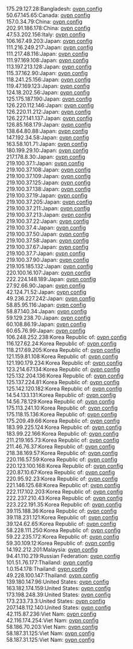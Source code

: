 175.29.127.28:Bangladesh: [ovpn config](vpn/175_29_127_28.ovpn)  
50.67.145.65:Canada: [ovpn config](vpn/50_67_145_65.ovpn)  
157.0.34.79:China: [ovpn config](vpn/157_0_34_79.ovpn)  
202.91.186.178:China: [ovpn config](vpn/202_91_186_178.ovpn)  
47.53.202.156:Italy: [ovpn config](vpn/47_53_202_156.ovpn)  
106.167.49.203:Japan: [ovpn config](vpn/106_167_49_203.ovpn)  
111.216.249.217:Japan: [ovpn config](vpn/111_216_249_217.ovpn)  
111.217.48.116:Japan: [ovpn config](vpn/111_217_48_116.ovpn)  
111.97.169.108:Japan: [ovpn config](vpn/111_97_169_108.ovpn)  
113.197.213.128:Japan: [ovpn config](vpn/113_197_213_128.ovpn)  
115.37.162.90:Japan: [ovpn config](vpn/115_37_162_90.ovpn)  
118.241.25.156:Japan: [ovpn config](vpn/118_241_25_156.ovpn)  
119.47.169.123:Japan: [ovpn config](vpn/119_47_169_123.ovpn)  
124.18.202.56:Japan: [ovpn config](vpn/124_18_202_56.ovpn)  
125.175.187.190:Japan: [ovpn config](vpn/125_175_187_190.ovpn)  
126.220.112.146:Japan: [ovpn config](vpn/126_220_112_146.ovpn)  
126.220.11.212:Japan: [ovpn config](vpn/126_220_11_212.ovpn)  
126.227.141.137:Japan: [ovpn config](vpn/126_227_141_137.ovpn)  
126.85.168.179:Japan: [ovpn config](vpn/126_85_168_179.ovpn)  
138.64.80.88:Japan: [ovpn config](vpn/138_64_80_88.ovpn)  
147.192.34.58:Japan: [ovpn config](vpn/147_192_34_58.ovpn)  
163.58.101.71:Japan: [ovpn config](vpn/163_58_101_71.ovpn)  
180.199.29.10:Japan: [ovpn config](vpn/180_199_29_10.ovpn)  
217.178.8.30:Japan: [ovpn config](vpn/217_178_8_30.ovpn)  
219.100.37.1:Japan: [ovpn config](vpn/219_100_37_1.ovpn)  
219.100.37.108:Japan: [ovpn config](vpn/219_100_37_108.ovpn)  
219.100.37.109:Japan: [ovpn config](vpn/219_100_37_109.ovpn)  
219.100.37.125:Japan: [ovpn config](vpn/219_100_37_125.ovpn)  
219.100.37.138:Japan: [ovpn config](vpn/219_100_37_138.ovpn)  
219.100.37.19:Japan: [ovpn config](vpn/219_100_37_19.ovpn)  
219.100.37.205:Japan: [ovpn config](vpn/219_100_37_205.ovpn)  
219.100.37.211:Japan: [ovpn config](vpn/219_100_37_211.ovpn)  
219.100.37.213:Japan: [ovpn config](vpn/219_100_37_213.ovpn)  
219.100.37.22:Japan: [ovpn config](vpn/219_100_37_22.ovpn)  
219.100.37.4:Japan: [ovpn config](vpn/219_100_37_4.ovpn)  
219.100.37.50:Japan: [ovpn config](vpn/219_100_37_50.ovpn)  
219.100.37.58:Japan: [ovpn config](vpn/219_100_37_58.ovpn)  
219.100.37.67:Japan: [ovpn config](vpn/219_100_37_67.ovpn)  
219.100.37.7:Japan: [ovpn config](vpn/219_100_37_7.ovpn)  
219.100.37.90:Japan: [ovpn config](vpn/219_100_37_90.ovpn)  
219.105.185.132:Japan: [ovpn config](vpn/219_105_185_132.ovpn)  
220.100.16.107:Japan: [ovpn config](vpn/220_100_16_107.ovpn)  
222.224.148.189:Japan: [ovpn config](vpn/222_224_148_189.ovpn)  
27.92.66.90:Japan: [ovpn config](vpn/27_92_66_90.ovpn)  
42.124.71.52:Japan: [ovpn config](vpn/42_124_71_52.ovpn)  
49.236.227.242:Japan: [ovpn config](vpn/49_236_227_242.ovpn)  
58.85.95.116:Japan: [ovpn config](vpn/58_85_95_116.ovpn)  
58.87.140.34:Japan: [ovpn config](vpn/58_87_140_34.ovpn)  
59.129.238.70:Japan: [ovpn config](vpn/59_129_238_70.ovpn)  
60.108.86.19:Japan: [ovpn config](vpn/60_108_86_19.ovpn)  
60.65.76.99:Japan: [ovpn config](vpn/60_65_76_99.ovpn)  
106.248.252.238:Korea Republic of: [ovpn config](vpn/106_248_252_238.ovpn)  
116.127.62.24:Korea Republic of: [ovpn config](vpn/116_127_62_24.ovpn)  
118.217.69.205:Korea Republic of: [ovpn config](vpn/118_217_69_205.ovpn)  
121.159.81.108:Korea Republic of: [ovpn config](vpn/121_159_81_108.ovpn)  
121.190.179.234:Korea Republic of: [ovpn config](vpn/121_190_179_234.ovpn)  
123.214.67.134:Korea Republic of: [ovpn config](vpn/123_214_67_134.ovpn)  
125.132.204.136:Korea Republic of: [ovpn config](vpn/125_132_204_136.ovpn)  
125.137.224.81:Korea Republic of: [ovpn config](vpn/125_137_224_81.ovpn)  
125.142.120.182:Korea Republic of: [ovpn config](vpn/125_142_120_182.ovpn)  
14.54.133.131:Korea Republic of: [ovpn config](vpn/14_54_133_131.ovpn)  
14.56.78.129:Korea Republic of: [ovpn config](vpn/14_56_78_129.ovpn)  
175.113.241.10:Korea Republic of: [ovpn config](vpn/175_113_241_10.ovpn)  
175.118.15.136:Korea Republic of: [ovpn config](vpn/175_118_15_136.ovpn)  
175.209.49.66:Korea Republic of: [ovpn config](vpn/175_209_49_66.ovpn)  
183.99.225.124:Korea Republic of: [ovpn config](vpn/183_99_225_124.ovpn)  
183.99.22.166:Korea Republic of: [ovpn config](vpn/183_99_22_166.ovpn)  
211.219.165.73:Korea Republic of: [ovpn config](vpn/211_219_165_73.ovpn)  
211.46.76.37:Korea Republic of: [ovpn config](vpn/211_46_76_37.ovpn)  
218.38.169.57:Korea Republic of: [ovpn config](vpn/218_38_169_57.ovpn)  
220.116.57.59:Korea Republic of: [ovpn config](vpn/220_116_57_59.ovpn)  
220.123.100.168:Korea Republic of: [ovpn config](vpn/220_123_100_168.ovpn)  
220.87.10.67:Korea Republic of: [ovpn config](vpn/220_87_10_67.ovpn)  
220.95.92.23:Korea Republic of: [ovpn config](vpn/220_95_92_23.ovpn)  
221.146.125.68:Korea Republic of: [ovpn config](vpn/221_146_125_68.ovpn)  
222.117.102.203:Korea Republic of: [ovpn config](vpn/222_117_102_203.ovpn)  
222.237.210.43:Korea Republic of: [ovpn config](vpn/222_237_210_43.ovpn)  
223.222.191.35:Korea Republic of: [ovpn config](vpn/223_222_191_35.ovpn)  
39.115.188.36:Korea Republic of: [ovpn config](vpn/39_115_188_36.ovpn)  
39.118.231.121:Korea Republic of: [ovpn config](vpn/39_118_231_121.ovpn)  
39.124.62.65:Korea Republic of: [ovpn config](vpn/39_124_62_65.ovpn)  
58.228.111.250:Korea Republic of: [ovpn config](vpn/58_228_111_250.ovpn)  
59.22.235.172:Korea Republic of: [ovpn config](vpn/59_22_235_172.ovpn)  
59.30.109.12:Korea Republic of: [ovpn config](vpn/59_30_109_12.ovpn)  
14.192.212.201:Malaysia: [ovpn config](vpn/14_192_212_201.ovpn)  
94.41.110.219:Russian Federation: [ovpn config](vpn/94_41_110_219.ovpn)  
101.51.76.177:Thailand: [ovpn config](vpn/101_51_76_177.ovpn)  
1.0.154.178:Thailand: [ovpn config](vpn/1_0_154_178.ovpn)  
49.228.100.147:Thailand: [ovpn config](vpn/49_228_100_147.ovpn)  
139.180.147.96:United States: [ovpn config](vpn/139_180_147_96.ovpn)  
163.182.174.159:United States: [ovpn config](vpn/163_182_174_159.ovpn)  
173.198.248.39:United States: [ovpn config](vpn/173_198_248_39.ovpn)  
173.233.73.3:United States: [ovpn config](vpn/173_233_73_3.ovpn)  
207.148.112.140:United States: [ovpn config](vpn/207_148_112_140.ovpn)  
42.115.87.236:Viet Nam: [ovpn config](vpn/42_115_87_236.ovpn)  
42.116.174.254:Viet Nam: [ovpn config](vpn/42_116_174_254.ovpn)  
58.186.70.203:Viet Nam: [ovpn config](vpn/58_186_70_203.ovpn)  
58.187.31.125:Viet Nam: [ovpn config](vpn/58_187_31_125.ovpn)  
58.187.31.125:Viet Nam: [ovpn config](vpn/58_187_31_125.ovpn)  
